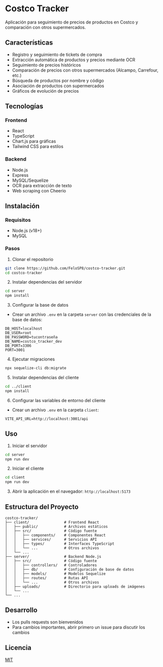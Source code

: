 # Costco Tracker

Aplicación para seguimiento de precios de productos en Costco y comparación con otros supermercados.

## Características

- Registro y seguimiento de tickets de compra
- Extracción automática de productos y precios mediante OCR
- Seguimiento de precios históricos
- Comparación de precios con otros supermercados (Alcampo, Carrefour, etc.)
- Búsqueda de productos por nombre y código
- Asociación de productos con supermercados
- Gráficos de evolución de precios

## Tecnologías

### Frontend

- React
- TypeScript
- Chart.js para gráficas
- Tailwind CSS para estilos

### Backend

- Node.js
- Express
- MySQL/Sequelize
- OCR para extracción de texto
- Web scraping con Cheerio

## Instalación

### Requisitos

- Node.js (v18+)
- MySQL

### Pasos

1. Clonar el repositorio

```bash
git clone https://github.com/FeloSP8/costco-tracker.git
cd costco-tracker
```

2. Instalar dependencias del servidor

```bash
cd server
npm install
```

3. Configurar la base de datos

- Crear un archivo `.env` en la carpeta `server` con las credenciales de la base de datos:

```
DB_HOST=localhost
DB_USER=root
DB_PASSWORD=tucontraseña
DB_NAME=costco_tracker_dev
DB_PORT=3306
PORT=3001
```

4. Ejecutar migraciones

```bash
npx sequelize-cli db:migrate
```

5. Instalar dependencias del cliente

```bash
cd ../client
npm install
```

6. Configurar las variables de entorno del cliente

- Crear un archivo `.env` en la carpeta `client`:

```
VITE_API_URL=http://localhost:3001/api
```

## Uso

1. Iniciar el servidor

```bash
cd server
npm run dev
```

2. Iniciar el cliente

```bash
cd client
npm run dev
```

3. Abrir la aplicación en el navegador: `http://localhost:5173`

## Estructura del Proyecto

```
costco-tracker/
├── client/                # Frontend React
│   ├── public/            # Archivos estáticos
│   ├── src/               # Código fuente
│   │   ├── components/    # Componentes React
│   │   ├── services/      # Servicios API
│   │   ├── types/         # Interfaces TypeScript
│   │   └── ...            # Otros archivos
│   └── ...
├── server/                # Backend Node.js
│   ├── src/               # Código fuente
│   │   ├── controllers/   # Controladores
│   │   ├── db/            # Configuración de base de datos
│   │   ├── models/        # Modelos Sequelize
│   │   ├── routes/        # Rutas API
│   │   └── ...            # Otros archivos
│   ├── uploads/           # Directorio para uploads de imágenes
│   └── ...
└── ...
```

## Desarrollo

- Los pulls requests son bienvenidos
- Para cambios importantes, abrir primero un issue para discutir los cambios

## Licencia

[MIT](https://choosealicense.com/licenses/mit/)